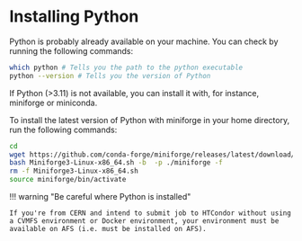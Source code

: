 # Installing Python

Python is probably already available on your machine. You can check by running the following commands:

```bash
which python # Tells you the path to the python executable
python --version # Tells you the version of Python
```

If Python (>3.11) is not available, you can install it with, for instance, miniforge or miniconda.

To install the latest version of Python with miniforge in your home directory, run the following commands:

```bash
cd
wget https://github.com/conda-forge/miniforge/releases/latest/download/Miniforge3-Linux-x86_64.sh
bash Miniforge3-Linux-x86_64.sh -b  -p ./miniforge -f
rm -f Miniforge3-Linux-x86_64.sh
source miniforge/bin/activate
```

!!! warning "Be careful where Python is installed"

    If you're from CERN and intend to submit job to HTCondor without using a CVMFS environment or Docker environment, your environment must be available on AFS (i.e. must be installed on AFS).
